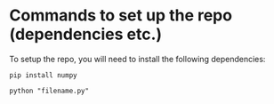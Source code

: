 # Commands to set up the repo (dependencies etc.)

To setup the repo, you will need to install the following dependencies:
```
pip install numpy
```

```
python "filename.py"
```
